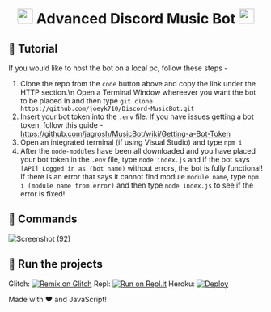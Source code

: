 <h1 align="center"><img src="./assets/Music.gif" width="30px"> Advanced Discord Music Bot <img src="./assets/Music.gif" width="30px"></h1>

## 📝 Tutorial
If you would like to host the bot on a local pc, follow these steps - 
  1) Clone the repo from the `code` button above and copy the link under the HTTP section.\n
     Open a Terminal Window whereever you want the bot to be placed in and then type ```git clone https://github.com/joeyk710/Discord-MusicBot.git```
  2) Insert your bot token into the `.env` file. If you have issues getting a bot token, follow this guide - https://github.com/jagrosh/MusicBot/wiki/Getting-a-Bot-Token
  3) Open an integrated terminal (if using Visual Studio) and type ```npm i```
  4) After the `node-modules` have been all downloaded and you have placed your bot token in the `.env` file, type `node index.js` and if the bot says `[API] Logged in as (bot name)` without errors, the bot is fully functional! If there is an error that says it cannot find module `module name`, type `npm i (module name from error)` and then type `node index.js` to see if the error is fixed!


## 📄 Commands
![Screenshot (92)](https://user-images.githubusercontent.com/71621973/112220721-f5652c80-8bfc-11eb-8225-42ada02d3656.png)


## 💨 Run the projects
Glitch: [![Remix on Glitch](https://cdn.glitch.com/2703baf2-b643-4da7-ab91-7ee2a2d00b5b%2Fremix-button.svg)](https://glitch.com/edit/#!/import/github/joeyk710/Discord-MusicBot)
Repl: [![Run on Repl.it](https://repl.it/badge/github/joeyk710/Discord-MusicBot)](https://repl.it/github/joeyk710/Discord-MusicBot)
Heroku: [![Deploy](https://www.herokucdn.com/deploy/button.svg)](https://heroku.com/deploy?template=https://github.com/joeyk710/Discord-MusicBot)


Made with :heart: and JavaScript!
